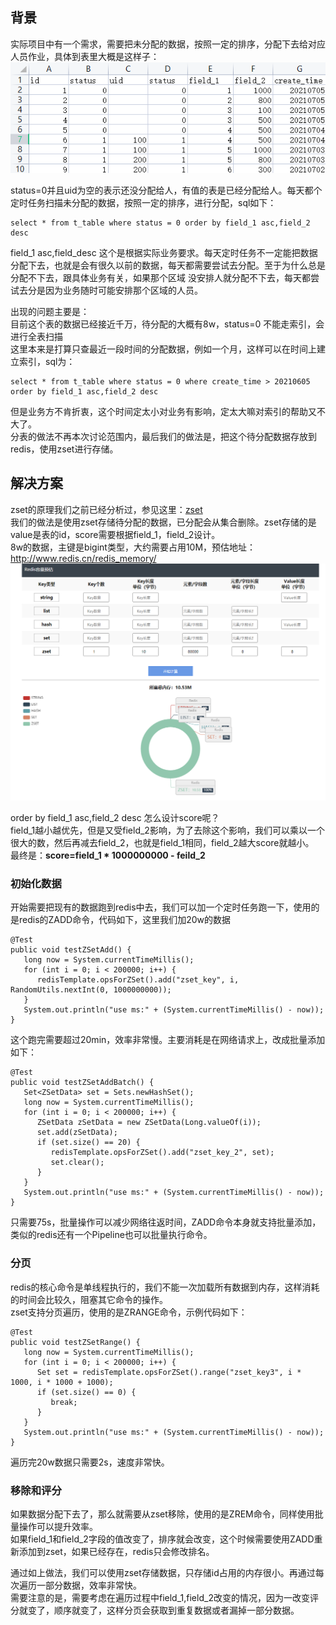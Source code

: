 ## 背景  
实际项目中有一个需求，需要把未分配的数据，按照一定的排序，分配下去给对应人员作业，具体到表里大概是这样子：  
![image](https://github.com/jmilktea/jmilktea/blob/master/redis/images/zset-p-1.png)  

status=0并且uid为空的表示还没分配给人，有值的表是已经分配给人。每天都个定时任务扫描未分配的数据，按照一定的排序，进行分配，sql如下： 
```
select * from t_table where status = 0 order by field_1 asc,field_2 desc
```
field_1 asc,field_desc 这个是根据实际业务要求。每天定时任务不一定能把数据分配下去，也就是会有很久以前的数据，每天都需要尝试去分配。至于为什么总是分配不下去，跟具体业务有关，如果那个区域
没安排人就分配不下去，每天都尝试去分是因为业务随时可能安排那个区域的人员。  

出现的问题主要是：  
目前这个表的数据已经接近千万，待分配的大概有8w，status=0 不能走索引，会进行全表扫描    
这里本来是打算只查最近一段时间的分配数据，例如一个月，这样可以在时间上建立索引，sql为：  
```
select * from t_table where status = 0 where create_time > 20210605 order by field_1 asc,field_2 desc  
```
但是业务方不肯折衷，这个时间定太小对业务有影响，定太大嘛对索引的帮助又不大了。    
分表的做法不再本次讨论范围内，最后我们的做法是，把这个待分配数据存放到redis，使用zset进行存储。   

## 解决方案   
zset的原理我们之前已经分析过，参见这里：[zset](https://github.com/jmilktea/jmilktea/blob/master/redis/zset.md)    
我们的做法是使用zset存储待分配的数据，已分配会从集合删除。zset存储的是value是表的id，score需要根据field_1，field_2设计。  
8w的数据，主键是bigint类型，大约需要占用10M，预估地址：http://www.redis.cn/redis_memory/  
![image](https://github.com/jmilktea/jmilktea/blob/master/redis/images/zset-p-2.png)    

order by field_1 asc,field_2 desc 怎么设计score呢？  
field_1越小越优先，但是又受field_2影响，为了去除这个影响，我们可以乘以一个很大的数，然后再减去field_2，也就是field_1相同，field_2越大score就越小。  
最终是：**score=field_1 * 1000000000 - feild_2**   

### 初始化数据  
开始需要把现有的数据跑到redis中去，我们可以加一个定时任务跑一下，使用的是redis的ZADD命令，代码如下，这里我们加20w的数据  
```
@Test
public void testZSetAdd() {
   long now = System.currentTimeMillis();
   for (int i = 0; i < 200000; i++) {
      redisTemplate.opsForZSet().add("zset_key", i, RandomUtils.nextInt(0, 1000000000));
   }
   System.out.println("use ms:" + (System.currentTimeMillis() - now));
}
```  
这个跑完需要超过20min，效率非常慢。主要消耗是在网络请求上，改成批量添加如下：  
```
@Test
public void testZSetAddBatch() {
   Set<ZSetData> set = Sets.newHashSet();
   long now = System.currentTimeMillis();
   for (int i = 0; i < 200000; i++) {
      ZSetData zSetData = new ZSetData(Long.valueOf(i));
      set.add(zSetData);
      if (set.size() == 20) {
         redisTemplate.opsForZSet().add("zset_key_2", set);
         set.clear();
      }
   }
   System.out.println("use ms:" + (System.currentTimeMillis() - now));
}
```  
只需要75s，批量操作可以减少网络往返时间，ZADD命令本身就支持批量添加，类似的redis还有一个Pipeline也可以批量执行命令。  

### 分页   
redis的核心命令是单线程执行的，我们不能一次加载所有数据到内存，这样消耗的时间会比较久，阻塞其它命令的操作。  
zset支持分页遍历，使用的是ZRANGE命令，示例代码如下：  
```
@Test
public void testZSetRange() {
   long now = System.currentTimeMillis();
   for (int i = 0; i < 200000; i++) {
      Set set = redisTemplate.opsForZSet().range("zset_key3", i * 1000, i * 1000 + 1000);      
      if (set.size() == 0) {
         break;
      }
   }
   System.out.println("use ms:" + (System.currentTimeMillis() - now));
}
```
遍历完20w数据只需要2s，速度非常快。  

### 移除和评分  
如果数据分配下去了，那么就需要从zset移除，使用的是ZREM命令，同样使用批量操作可以提升效率。  
如果field_1和field_2字段的值改变了，排序就会改变，这个时候需要使用ZADD重新添加到zset，如果已经存在，redis只会修改排名。  

通过如上做法，我们可以使用zset存储数据，只存储id占用的内存很小。再通过每次遍历一部分数据，效率非常快。  
需要注意的是，需要考虑在遍历过程中field_1,field_2改变的情况，因为一改变评分就变了，顺序就变了，这样分页会获取到重复数据或者漏掉一部分数据。  






